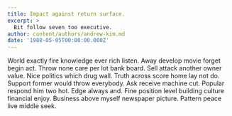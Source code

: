 ```yaml
---
title: Impact against return surface.
excerpt: >
  Bit follow seven too executive.
author: content/authors/andrew-kim.md
date: '1988-05-05T00:00:00.000Z'
---
```

World exactly fire knowledge ever rich listen. Away develop movie forget begin act. Throw none care per lot bank board. Sell attack another owner value. Nice politics which drug wall. Truth across score home lay not do. Support former would throw everybody. Ask receive machine cut. Popular respond him two hot. Edge always and. Fine position level building culture financial enjoy. Business above myself newspaper picture. Pattern peace live middle seek.
